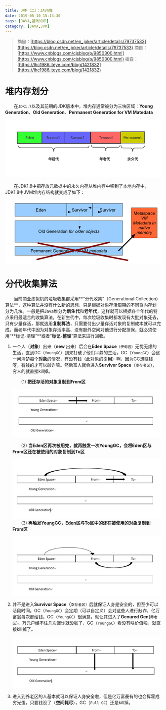 ```yaml
---
title: JVM（二）：JAVA堆
date: 2019-05-10 15:13:30
tags: [JAVA,基础知识]
category: [JAVA,JVM]
---
```


> 摘自：[https://blog.csdn.net/en_joker/article/details/79737533](https://blog.csdn.net/en_joker/article/details/79737533)
> 摘自：[https://www.cnblogs.com/cjsblog/p/9850300.html](https://www.cnblogs.com/cjsblog/p/9850300.html)
> 摘自：[https://lhc1986.iteye.com/blog/1421832](https://lhc1986.iteye.com/blog/1421832)

# 堆内存划分

&emsp;&emsp;在`JDK1.7`以及其前期的JDK版本中，堆内存通常被分为三块区域：**Young Generation**、**Old Generation**、**Permanent Generation for VM Matedata**

![](JVM（二）：JAVA堆/java-heap01.png)

&emsp;&emsp;在JDK1.8中把存放元数据中的永久内存从堆内存中移到了本地内存中，JDK1.8中JVM堆内存结构就变成了如下：

![](JVM（二）：JAVA堆/java-heap02.jpg)

<!-- more -->

# 分代收集算法

&emsp;&emsp;当前商业虚拟机的垃圾收集都采用**“分代收集”（Generational Collection）算法**，这种算法并没有什么新的思想，只是根据对象存活周期的不同将内存划分为几块。一般是把Java堆分为**新生代**和**老年代**，这样就可以根据各个年代的特点采用最适合的收集算法。在新生代中，每次垃圾收集时都发现有大批对象死去，只有少量存活，那就选用**复制算法**，只需要付出少量存活对象的复制成本就可以完成。而老年代中因为对象存活率高、没有额外空间对他进行分配担保，就必须使用“**标记-清理”**或者“**标记-整理**”算法来进行回收。

1. 一个人（**对象**）出来（**new** 出来）后会在**Eden Space**`（伊甸园）`无忧无虑的生活，直到GC（`YoungGC`）到来打破了他们平静的生活。GC（`YoungGC`）会逐一问清楚每个**对象**的情况，有没有钱（此对象的**引用**）啊，因为GC想赚钱呀，有钱的才可以敲诈嘛。然后富人就会进入**Survivor Space**（`幸存者区`），穷人的就直接kill掉。

   &emsp;&emsp;(1)  **把还存活的对象复制到From区**

   ![把还存活的对象复制到From区](JVM（二）：JAVA堆/java-heap03.png)

   &emsp;&emsp;(2)  **当Eden区再次被用完，就再触发一次YoungGC，会将Eden区与From区还在被使用的对象复制到To区**

      ![](JVM（二）：JAVA堆/java-heap04.png)
   &emsp;&emsp;(3)  **再触发YoungGC，Eden区与To区中的还在被使用的对象复制到From区**

   ![](JVM（二）：JAVA堆/java-heap05.png)


2. 并不是进入**Survivor Space（**`幸存者区）`后就保证人身是安全的，但至少可以活段时间。GC（`YoungGC`）会定期（可以自定义）会对这些人进行敲诈，亿万富翁每次都给钱，GC（`YoungGC`）很满意，就让其进入了**Genured Gen**(`养老区`)。万元户经不住几次敲诈就没钱了，GC（`YoungGC`）看没有啥价值啦，就直接kill掉了。

   ![](JVM（二）：JAVA堆/java-heap06.png)

3. 进入到养老区的人基本就可以保证人身安全啦，但是亿万富豪有的也会挥霍成穷光蛋，只要钱没了（**空间耗尽**），GC（`Full GC`）还是kill掉。


